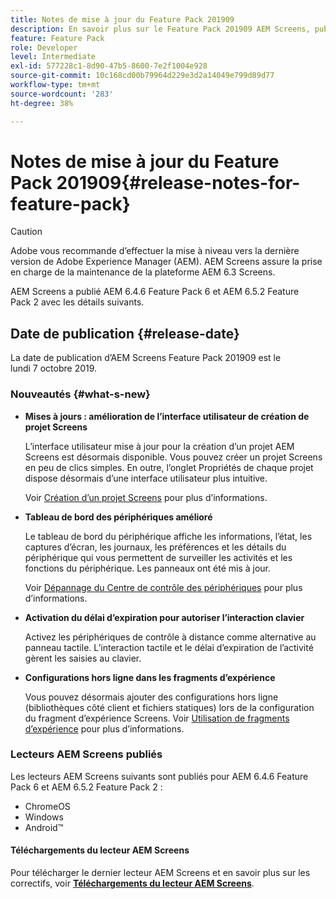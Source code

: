 ```yaml
---
title: Notes de mise à jour du Feature Pack 201909
description: En savoir plus sur le Feature Pack 201909 AEM Screens, publié le 31 juillet 2019.
feature: Feature Pack
role: Developer
level: Intermediate
exl-id: 577228c1-8d90-47b5-8600-7e2f1004e928
source-git-commit: 10c168cd00b79964d229e3d2a14049e799d89d77
workflow-type: tm+mt
source-wordcount: '283'
ht-degree: 38%

---
```


# Notes de mise à jour du Feature Pack 201909{#release-notes-for-feature-pack}

>[!CAUTION]
>
>Adobe vous recommande d’effectuer la mise à niveau vers la dernière version de Adobe Experience Manager (AEM). AEM Screens assure la prise en charge de la maintenance de la plateforme AEM 6.3 Screens.

AEM Screens a publié AEM 6.4.6 Feature Pack 6 et AEM 6.5.2 Feature Pack 2 avec les détails suivants.

## Date de publication {#release-date}

La date de publication d’AEM Screens Feature Pack 201909 est le lundi 7 octobre 2019.

### Nouveautés {#what-s-new}

* **Mises à jours : amélioration de l’interface utilisateur de création de projet Screens**

  L’interface utilisateur mise à jour pour la création d’un projet AEM Screens est désormais disponible. Vous pouvez créer un projet Screens en peu de clics simples. En outre, l’onglet Propriétés de chaque projet dispose désormais d’une interface utilisateur plus intuitive.

  Voir [Création d’un projet Screens](creating-a-screens-project.md) pour plus d’informations.

* **Tableau de bord des périphériques amélioré**

  Le tableau de bord du périphérique affiche les informations, l’état, les captures d’écran, les journaux, les préférences et les détails du périphérique qui vous permettent de surveiller les activités et les fonctions du périphérique. Les panneaux ont été mis à jour.

  Voir [Dépannage du Centre de contrôle des périphériques](monitoring-screens.md) pour plus d’informations.

* **Activation du délai d’expiration pour autoriser l’interaction clavier**

  Activez les périphériques de contrôle à distance comme alternative au panneau tactile. L’interaction tactile et le délai d’expiration de l’activité gèrent les saisies au clavier.

* **Configurations hors ligne dans les fragments d’expérience**

  Vous pouvez désormais ajouter des configurations hors ligne (bibliothèques côté client et fichiers statiques) lors de la configuration du fragment d’expérience Screens.
Voir [Utilisation de fragments d’expérience](experience-fragments-in-screens.md) pour plus d’informations.

### Lecteurs AEM Screens publiés

Les lecteurs AEM Screens suivants sont publiés pour AEM 6.4.6 Feature Pack 6 et AEM 6.5.2 Feature Pack 2 :

* ChromeOS
* Windows
* Android™

#### Téléchargements du lecteur AEM Screens

Pour télécharger le dernier lecteur AEM Screens et en savoir plus sur les correctifs, voir [**Téléchargements du lecteur AEM Screens**](https://download.macromedia.com/screens/).
